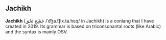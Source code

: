 ## Jachikh

**Jachikh** (جَشِٓخ تَحًق /ˈd͡ʒa.t͡ʃix.ta.hɛq/ in Jachikh) is a conlang that I have created in 2019.
Its grammar is based on triconsonantal roots (like Arabic) and the syntax is mainly OSV. 


